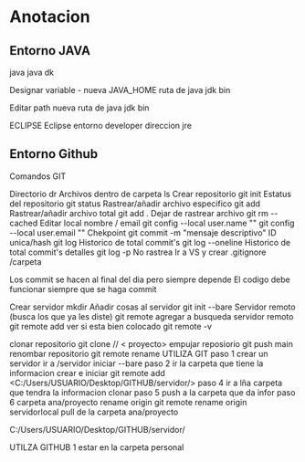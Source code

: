 # Anotacion

## Entorno JAVA
java
java dk

Designar 
variable - nueva JAVA_HOME
ruta de java jdk bin

Editar 
path nueva 
ruta de java jdk bin

ECLIPSE
Eclipse 
entorno developer 
direccion jre

## Entorno Github

Comandos GIT

Directorio 
	dr
Archivos dentro de carpeta
	ls
Crear repositorio
	git init
Estatus del repositorio
	git status
Rastrear/añadir archivo especifico
	git add <file>
Rastrear/añadir archivo total
	git add .
Dejar de rastrear archivo
	git rm --cached <file>
Editar local nombre / email
	git config --local user.name "<file>"
	git config --local user.email "<file>"
Chekpoint
	git commit -m "mensaje descriptivo"
ID unica/hash
	git log
Historico de total commit's
	git log --oneline
Historico de total commit's detalles 
	git log -p
No rastrea
	Ir a VS y crear .gitignore
		/carpeta

Los commit se hacen al final del dia pero siempre depende
El codigo debe funcionar siempre que se haga commit

Crear servidor 
	mkdir <file>
Añadir cosas al servidor 
	git init --bare
Servidor remoto (busca los que ya les diste)
	git remote
agregar a busqueda servidor remoto
	git remote add <nameserv> <urlserv>
ver si esta bien colocado 
	git remote -v

clonar repositorio
	git clone /<lugar de doc>/ < proyecto>
empujar reposiorio 
	git push <nameserv> main
renombar repositorio 
	git remote rename <renameserv>
UTILIZA GIT
paso 1 
	crear un servidor
	ir a /servidor
	iniciar --bare
paso 2
	ir la carpeta que tiene la informacion
	crear e iniciar git remote add <C:/Users/USUARIO/Desktop/GITHUB/servidor/>
paso 4
	ir a lña carpeta que tendra la informacion
	clonar 
paso 5
	push a la carpeta que da infor 
paso 6
	carpeta ana/proyecto
	rename origin git remote rename origin servidorlocal
	pull de la carpeta ana/proyecto

C:/Users/USUARIO/Desktop/GITHUB/servidor/

UTILZA GITHUB
1
	estar en la carpeta personal


